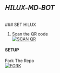 ## 𝘏𝘐𝘓𝘜𝘟-𝘔𝘋-𝘉𝘖𝘛
<br>
### SET HILUX

1. Scan the QR code
    <br>
<a href='htt' target="_blank"><img alt='SCAN QR' src='https://img.shields.io/badge/Scan_qr-100000?style=for-the-badge&logo=scan&logoColor=white&labelColor=black&color=black'/></a>

#### SETUP

Fork The Repo
    <br>
<a href='https://github.com/S-U-P-E-R-I-O-R/Hilux-wa-Bot/fork' target="_blank"><img alt='FORK' src='https://img.shields.io/badge/FORK-100000?style=for-the-badge&logo=scan&logoColor=white&labelColor=black&color=black'/></a>

